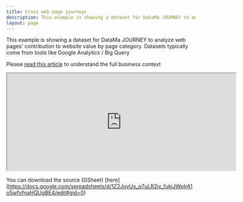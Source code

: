 ```yaml
---
title: Cross web page journeys
description: This example is showing a dataset for DataMa JOURNEY to analyze web pages' contribution to website value by page category.
layout: page
---
```


This example is showing a dataset for DataMa JOURNEY to analyze web pages' contribution to website value by page category.
Datasets typically come from tools like Google Analytics / Big Query

Please [read this article](https://datama.fr/2020/05/12/getting-value-out-of-a-sunburst/) to understand the full business context

<center><iframe src="https://docs.google.com/spreadsheets/d/e/2PACX-1vRGH2q-ug3Pn-QjYmDDPDUR0u2Kzy2YOo_btZBfOgIc5J56FiJA8QbfHtuSFV2NuiOKhBtR5ZrK6mFk/pubhtml?gid=0&amp;single=true&amp;widget=true&amp;headers=false" width="610" height="260"></iframe></center>

You can download the source (GSheet) [here] (https://docs.google.com/spreadsheets/d/1Z2JovUx_q7uLR2iy_fukiJWpIrA1o5wfvfnaHQUgBE4/edit#gid=0)
